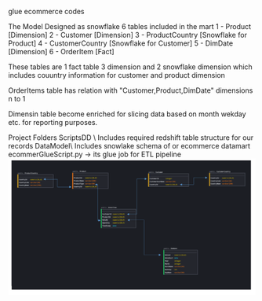 glue ecommerce codes

The Model Designed as snowflake 
6 tables included in the mart 
1 - Product [Dimension]
2 - Customer [Dimension]
3 - ProductCountry [Snowflake for Product]
4 - CustomerCountry [Snowflake for Customer]
5 - DimDate [Dimension]
6 - OrderItem [Fact]

These tables are 1 fact table 3 dimension and 2 snowflake dimension which includes couuntry information for customer and product dimension

OrderItems table has relation with "Customer,Product,DimDate" dimensions n to 1 

Dimensin table become enriched for slicing data based on month wekday etc. for reporting purposes. 

Project Folders 
ScriptsDD \ Includes required redshift table structure for our records 
DataModel\ Includes snowlake schema of or ecommerce datamart
ecommerGlueScript.py -> its glue job for ETL pipeline 
![datamodel](https://github.com/vizslice/ecommerce/blob/main/Model.PNG)

